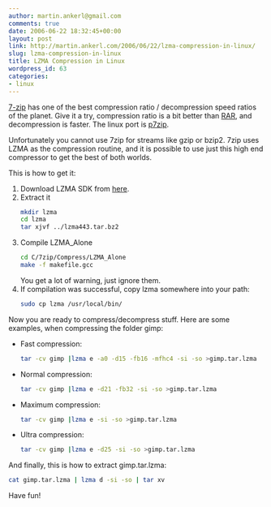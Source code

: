 ```yaml
---
author: martin.ankerl@gmail.com
comments: true
date: 2006-06-22 18:32:45+00:00
layout: post
link: http://martin.ankerl.com/2006/06/22/lzma-compression-in-linux/
slug: lzma-compression-in-linux
title: LZMA Compression in Linux
wordpress_id: 63
categories:
- linux
---
```


[7-zip](http://http://www.7-zip.org/) has one of the best compression ratio / decompression speed ratios of the planet. Give it a try, compression ratio is a bit better than [RAR](http://www.rarlab.com/), and decompression is faster. The linux port is [p7zip](http://p7zip.sourceforge.net/).

Unfortunately you cannot use 7zip for streams like gzip or bzip2. 7zip uses LZMA as the compression routine, and it is possible to use just this high end compressor to get the best of both worlds.

This is how to get it:

1. Download LZMA SDK from [here](http://www.7-zip.org/download.html).
1. Extract it
   ```bash
   mkdir lzma
   cd lzma
   tar xjvf ../lzma443.tar.bz2
   ```
1. Compile LZMA_Alone
   ```bash
   cd C/7zip/Compress/LZMA_Alone
   make -f makefile.gcc
   ```
   You get a lot of warning, just ignore them.
1. If compilation was successful, copy lzma somewhere into your path:
   ```bash
   sudo cp lzma /usr/local/bin/
   ```

Now you are ready to compress/decompress stuff. Here are some examples, when compressing the folder gimp:

* Fast compression: 
   ```bash    
   tar -cv gimp |lzma e -a0 -d15 -fb16 -mfhc4 -si -so >gimp.tar.lzma
   ```
* Normal compression: 
   ```bash    
   tar -cv gimp |lzma e -d21 -fb32 -si -so >gimp.tar.lzma
   ```
* Maximum compression: 
   ```bash   
   tar -cv gimp |lzma e -si -so >gimp.tar.lzma
   ```
* Ultra compression: 
   ```bash   
   tar -cv gimp |lzma e -d25 -si -so >gimp.tar.lzma
   ```

And finally, this is how to extract gimp.tar.lzma:

```bash   
cat gimp.tar.lzma | lzma d -si -so | tar xv
```

Have fun!
